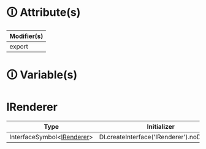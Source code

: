 # &#128712; Attribute(s)

| Modifier(s)                            |
|----------------------------------------|
| export |

# &#128712; Variable(s)

# IRenderer

| Type                        | Initializer                       |
|-----------------------------|-----------------------------------|
| InterfaceSymbol&lt;[IRenderer](https://hamedfathi.gitbook.io/aurelia-2-doc-api/runtime/interface/renderer/irenderer)&gt; | DI.createInterface<IRenderer>('IRenderer').noDefault() |